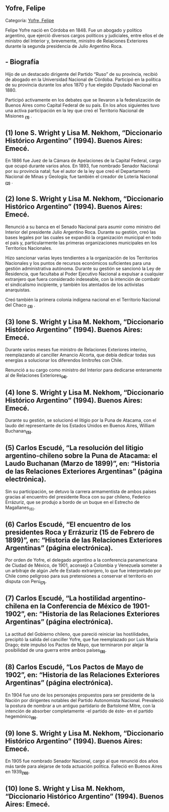 ## Yofre, Felipe

Categoría: [Yofre, Felipe](http://descubrircorrientes.com.ar/2012/index.php/4485-biografias/r-s-t-u-v-x-y-z/yofre-felipe)

Felipe Yofre nació en Córdoba en 1848. Fue un abogado y político argentino, que ejerció diversos cargos políticos y judiciales, entre ellos el de ministro del Interior y, brevemente, ministro de Relaciones Exteriores durante la segunda presidencia de Julio Argentino Roca.

## **\- Biografía**

Hijo de un destacado dirigente del Partido “Ruso” de su provincia, recibió de abogado en la Universidad Nacional de Córdoba. Participó en la política de su provincia durante los años 1870 y fue elegido Diputado Nacional en 1880.

Participó activamente en los debates que se llevaron a la federalización de Buenos Aires como Capital Federal de su país. En los años siguientes tuvo una activa participación en la ley que creó el Territorio Nacional de Misiones <sub><strong><span><span>(1)</span></span></strong></sub> .

## **(1) Ione S. Wright y Lisa M. Nekhom, “Diccionario Histórico Argentino” (1994). Buenos Aires: Emecé.**

En 1886 fue Juez de la Cámara de Apelaciones de la Capital Federal, cargo que ocupó durante varios años. En 1893, fue nombrado Senador Nacional por su provincia natal; fue el autor de la ley que creó el Departamento Nacional de Minas y Geología; fue también el creador de Lotería Nacional <sub><strong><span><span>(2)</span></span></strong></sub> .

## **(2) Ione S. Wright y Lisa M. Nekhom, “Diccionario Histórico Argentino” (1994). Buenos Aires: Emecé.**

Renunció a su banca en el Senado Nacional para asumir como ministro del Interior del presidente Julio Argentino Roca. Durante su gestión, creó las bases legales por las cuales se expandió la organización municipal en todo el país y, particularmente las primeras organizaciones municipales en los Territorios Nacionales.

Hizo sancionar varias leyes tendientes a la organización de los Territorios Nacionales y los puntos de recursos económicos suficientes para una gestión administrativa autónoma. Durante su gestión se sancionó la Ley de Residencia, que facultaba al Poder Ejecutivo Nacional a expulsar a cualquier extranjero que fuera considerado indeseable, con la intención de combatir el sindicalismo incipiente, y también los atentados de los activistas anarquistas.

Creó también la primera colonia indígena nacional en el Territorio Nacional del Chaco <sub><strong><span><span>(3)</span></span></strong></sub> .

## **(3) Ione S. Wright y Lisa M. Nekhom, “Diccionario Histórico Argentino” (1994). Buenos Aires: Emecé.**

Durante varios meses fue ministro de Relaciones Exteriores interino, reemplazando al canciller Amancio Alcorta, que debía dedicar todas sus energías a solucionar los diferendos limítrofes con Chile.

Renunció a su cargo como ministro del Interior para dedicarse enteramente al de Relaciones Exteriores<sub><strong>(4)</strong></sub>.

## **(4) Ione S. Wright y Lisa M. Nekhom, “Diccionario Histórico Argentino” (1994). Buenos Aires: Emecé.**

Durante su gestión, se solucionó el litigio por la Puna de Atacama, con el laudo del representante de los Estados Unidos en Buenos Aires, William Buchanan<sub><strong>(5)</strong></sub>.

## **(5) Carlos Escudé, “La resolución del litigio argentino-chileno sobre la Puna de Atacama: el Laudo Buchanan (Marzo de 1899)”, en: “Historia de las Relaciones Exteriores Argentinas” (página electrónica).**

Sin su participación, se detuvo la carrera armamentista de ambos países gracias al encuentro del presidente Roca con su par chileno, Federico Errázuriz, que se produjo a bordo de un buque en el Estrecho de Magallanes<sub>(6)</sub>.

## **(6) Carlos Escudé, “El encuentro de los presidentes Roca y Errázuriz (15 de Febrero de 1899)”, en: “Historia de las Relaciones Exteriores Argentinas” (página electrónica).**

Por orden de Yofre, el delegado argentino a la conferencia panamericana de Ciudad de México, de 1901, aconsejó a Colombia y Venezuela someter a un arbitraje de algún Jefe de Estado extranjero, lo que fue interpretado por Chile como peligroso para sus pretensiones a conservar el territorio en disputa con Perú<sub><strong>(7)</strong></sub>.

## **(7) Carlos Escudé, “La hostilidad argentino-chilena en la Conferencia de México de 1901-1902”, en: “Historia de las Relaciones Exteriores Argentinas” (página electrónica).**

La actitud del Gobierno chileno, que pareció reiniciar las hostilidades, precipitó la salida del canciller Yofre, que fue reemplazado por Luis María Drago; éste impulsó los Pactos de Mayo, que terminaron por alejar la posibilidad de una guerra entre ambos países<sub><strong>(8)</strong></sub>.

## **(8) Carlos Escudé, “Los Pactos de Mayo de 1902”, en: “Historia de las Relaciones Exteriores Argentinas” (página electrónica).**

En 1904 fue uno de los personajes propuestos para ser presidente de la Nación por dirigentes notables del Partido Autonomista Nacional. Prevaleció la postura de nombrar a un antiguo partidario de Bartolomé Mitre, con la intención de absorber completamente -el partido de éste- en el partido hegemónico<sub><strong>(9)</strong></sub>.

## **(9) Ione S. Wright y Lisa M. Nekhom, “Diccionario Histórico Argentino” (1994). Buenos Aires: Emecé.**

En 1905 fue nombrado Senador Nacional, cargo al que renunció dos años más tarde para alejarse de toda actuación política. Falleció en Buenos Aires en 1939<sub><strong>(10)</strong></sub>.

## **(10) Ione S. Wright y Lisa M. Nekhom, “Diccionario Histórico Argentino” (1994). Buenos Aires: Emecé.**